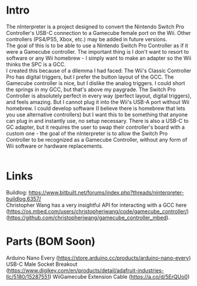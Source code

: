 # Intro
The nInterpreter is a project designed to convert the Nintendo Switch Pro Controller's USB-C connection to a Gamecube female port on the Wii. Other controllers (PS4/PS5, Xbox, etc.) may be added in future versions.<br>
The goal of this is to be able to use a Nintendo Switch Pro Controller as if it were a Gamecube controller. The important thing is I don't want to resort to software or any Wii homebrew - I simply want to
make an adapter so the Wii thinks the SPC is a GCC.<br>
I created this because of a dilemma I had faced: The Wii's Classic Controller Pro has digital triggers, but I prefer the button layout of the GCC.  The Gamecube controller is nice, but I dislike the analog triggers.  I could short the springs in my GCC, but that's above my paygrade. The Switch Pro Controller is absolutely perfect in every way (perfect layout, digital triggers), and feels amazing. But I cannot plug it into the Wii's USB-A port without Wii homebrew. I could develop software (I believe there is homebrew that lets you use alternative controllers) but I want this to be something that anyone can plug in and instantly use, no setup necessary. There is also a USB-C to GC adapter, but it requires the user to swap their controller's board with a custom one - the goal of the nInterpreter is to allow the Switch Pro Controller to be recognized as a Gamecube Controller, without any form of Wii software or hardware replacements.<br><br>
# Links
Buildlog: https://www.bitbuilt.net/forums/index.php?threads/ninterpreter-buildlog.6357/
<br>
Christopher Wang has a very insightful API for interacting with a GCC here (https://os.mbed.com/users/christopherjwang/code/gamecube_controller/) (https://github.com/christopherjwang/gamecube_controller_mbed).
# Parts (BOM Soon)
Arduino Nano Every (https://store.arduino.cc/products/arduino-nano-every)
<br>
USB-C Male Socket Breakout (https://www.digikey.com/en/products/detail/adafruit-industries-llc/5180/15287551)
WiiGamecube Extension Cable (https://a.co/d/5ErQUo0)
<br>
